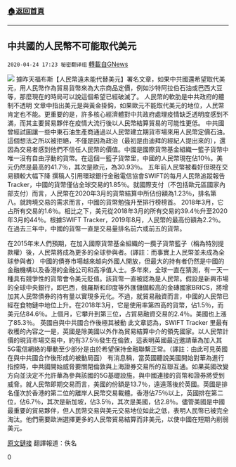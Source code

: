 ###  [:house:返回首頁](https://github.com/ourhimalayas/txt)
---

## 中共國的人民幣不可能取代美元
`2020-04-24 17:23 秘密翻译组` [轉載自GNews](https://gnews.org/zh-hant/183742/)

![](https://s3.amazonaws.com/gnews-media-offload/wp-content/uploads/2020/04/24171649/%E4%B8%AD%E5%85%B1%E5%9B%BD%E7%9A%84%E4%BA%BA%E6%B0%91%E5%B8%81%E4%B8%8D%E5%8F%AF%E8%83%BD%E5%8F%96%E4%BB%A3%E7%BE%8E%E5%85%83.jpg)
據昨天福布斯【人民幣遠未能代替美元】署名文章，如果中共國還希望取代美元，用人民幣作為貿易貨幣來為大宗商品定價，例如沙特阿拉伯石油或巴西大豆等，那麼現在的時局可以說這個希望已經破滅了。
人民幣的軟肋是中共政府的體制不透明
文章中指出美元是與黃金掛鈎，如果歐元不能取代美元的地位，人民幣肯定也不能。更重要的是，許多核心經濟體對中共政府處理疫情缺乏透明度感到不滿，而其主要貿易夥伴在疫情大流行後以人民幣結算貿易的可能性更低。
中共國曾經試圖讓一些中東石油生產商通過以人民幣建立期貨市場來用人民幣定價石油。這個想法之所以被拒絕，不僅是因為政治（最初是由迪拜的經紀人提出來的），還因為交易者感到他們不信任人民幣的價值。中國是國際貨幣基金組織一籃子貨幣中唯一沒有自由浮動的貨幣。在這個一籃子貨幣里，中國的人民幣現在佔10％。美元仍然是最高的41.7％，其次是歐元，為30.93％。
五年前人民幣被看好但現在交易額較大幅下降
撰稿人引用環球銀行金融電信協會SWIFT的每月人民幣追蹤報告Tracker，中國的貨幣僅佔全球交易的1.85％。就國際支付（不包括歐元區國家內部支付）而言，人民幣在2020年3月的貨幣結算中所佔份額為1.23％，排名第八。就跨境交易的需求而言，中國的貨幣勉強升至排行榜榜首。 2018年3月，它占所有交易的1.6％。相比之下，美元從2018年3月的所有交易的39.4％升至2020年3月的44％。根據SWIFT Tracker，2019年8月，人民幣的最高份額為2.2％。在過去三年中，中國的貨幣一直是交易量排名前六或前五的貨幣。

在2015年末人們預期，在加入國際貨幣基金組織的一攬子貨幣籃子（稱為特別提款權）後，人民幣將成為更多的全球參與者。(譯註：而事實上人民幣並未成為全球參與者）
中國的債券市場越來越向外國人開放，但最大的持有者仍然是中國的金融機構以及香港的金融公司和高凈值人士。多年來，全球一直在猜測，有一天一種具有競爭性的貨幣會令美元貶值。該貨幣一直被認為是人民幣。假設是新興市場的全球中央銀行，即巴西，俄羅斯和印度等外匯儲備較高的金磚國家BRICS，將增加其人民幣債券的持有量以實現多元化。不過，就貿易融資而言，中國的人民幣已經在食物鏈中地位上升。在2018年3月，它是使用率第四高的貨幣，佔1.5％，而美元佔84.6％。上個月，它攀升到第三位，占貿易融資交易的2.4％。美國也上漲了85.3％。
英國自與中共國合作後極其被動
此文章認為，SWIFT Tracker 里最有收穫的內容之一是，英國是除美國以外作為貿易結算中介的領先國家。以人民幣計價的現貨市場交易中，約有37.5％發生在倫敦，這表明英國最近邀請華為加入其5G電信網絡的舉動至少部分是由於希望保持金融聯繫正常。（譯註：由此可見英國在與中共國合作後形成的被動局面）
有消息稱，當英國聽說美國開始對華為進行指控時，中共國開始威脅要關閉倫敦與上海證券交易所的互聯互通。如果英國改變方向並決定不允許華為參與該國的5G基礎設施，與中國連接的貨幣和證券將受到威脅。就人民幣即期交易而言，美國的份額是13.7％，遠遠落後於英國。英國是排名僅次於香港的第二位的離岸人民幣交易載體。香港佔75％以上，英國排在第二位，佔6.7％，其次是新加坡，佔3.5％，其次是美國，佔2.8％。儘管美國是中國最重要的貿易夥伴，但人民幣交易與美元交易地位如此之低，表明人民幣已被完全淘汰。他們需要歐洲選擇更多的人民幣貿易結算而非美元，以使中國在短期內削弱美元。

[原文鏈接](https://www.forbes.com/sites/kenrapoza/2020/04/23/china-is-nowhere-near-replacing-the-dollar/#35d14f8b4dfd)
翻譯報道：佚名

0
